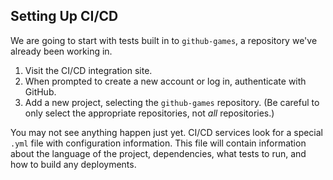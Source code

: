 ## Setting Up CI/CD

We are going to start with tests built in to `github-games`, a repository we've already been working in.

1. Visit the CI/CD integration site.
1. When prompted to create a new account or log in, authenticate with GitHub.
1. Add a new project, selecting the `github-games` repository. (Be careful to only select the appropriate repositories, not _all_ repositories.)

You may not see anything happen just yet. CI/CD services look for a special `.yml` file with configuration information. This file will contain information about the language of the project, dependencies, what tests to run, and how to build any deployments.
